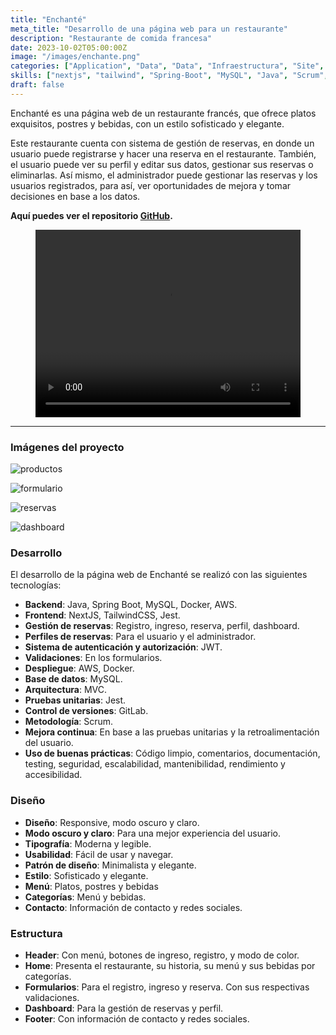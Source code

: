 ```yaml
---
title: "Enchanté"
meta_title: "Desarrollo de una página web para un restaurante"
description: "Restaurante de comida francesa"
date: 2023-10-02T05:00:00Z
image: "/images/enchante.png"
categories: ["Application", "Data", "Data", "Infraestructura", "Site", "Web Design"]
skills: ["nextjs", "tailwind", "Spring-Boot", "MySQL", "Java", "Scrum","Node", "Docker", "AWS", "Jest"]
draft: false
---
```

Enchanté es una página web de un restaurante francés, que ofrece platos exquisitos, postres y bebidas, con un estilo sofisticado y elegante.

Este restaurante cuenta con sistema de gestión de reservas, en donde un usuario puede registrarse y hacer una reserva en el restaurante. También, el usuario puede ver su perfil y editar sus datos, gestionar sus reservas o eliminarlas. Así mismo, el administrador puede gestionar las reservas y los usuarios registrados, para así, ver oportunidades de mejora y tomar decisiones en base a los datos.

**Aquí puedes ver el repositorio [GitHub](https://github.com/DaisyDewD/Echante).**

<div style={{ display: 'flex', marginBottom: '20px' }}>
  <div style={{ flex: 1, marginRight: '20px' }}>
    <figure>
        <video
            controls
            width="100%"
            height="300"
            style={{ width: '100%', marginTop: '20px' }}
        >
        <source src="/videos/enchante.mp4" type="video/mp4" />
      </video>
    </figure>
  </div>
</div>

---

### Imágenes del proyecto

<Tabs>

<Tab name="Productos">

![productos](/images/enchante-1.png)
</Tab>

<Tab name="Formulario">

![formulario](/images/enchante-2.png)
</Tab>

<Tab name="Reservas">

![reservas](/images/enchante-3.png)

</Tab>

<Tab name="Gestión de reservas y perfil">

![dashboard](/images/enchante-4.png)

</Tab>

</Tabs>

### Desarrollo
El desarrollo de la página web de Enchanté se realizó con las siguientes tecnologías:

* **Backend**: Java, Spring Boot, MySQL, Docker, AWS.
* **Frontend**: NextJS, TailwindCSS, Jest.
* **Gestión de reservas**: Registro, ingreso, reserva, perfil, dashboard.
* **Perfiles de reservas**: Para el usuario y el administrador.
* **Sistema de autenticación y autorización**: JWT.
* **Validaciones**: En los formularios.
* **Despliegue**: AWS, Docker.
* **Base de datos**: MySQL.
* **Arquitectura**: MVC.
* **Pruebas unitarias**: Jest.
* **Control de versiones**: GitLab.
* **Metodología**: Scrum.
* **Mejora continua**: En base a las pruebas unitarias y la retroalimentación del usuario.
* **Uso de buenas prácticas**: Código limpio, comentarios, documentación, testing, seguridad, escalabilidad, mantenibilidad, rendimiento y accesibilidad.


### Diseño

* **Diseño**: Responsive, modo oscuro y claro.
* **Modo oscuro y claro**: Para una mejor experiencia del usuario.
* **Tipografía**: Moderna y legible.
* **Usabilidad**: Fácil de usar y navegar.
* **Patrón de diseño**: Minimalista y elegante.
* **Estilo**: Sofisticado y elegante.
* **Menú**: Platos, postres y bebidas
* **Categorías**: Menú y bebidas.
* **Contacto**: Información de contacto y redes sociales.

### Estructura

* **Header**: Con menú, botones de ingreso, registro, y modo de color.
* **Home**: Presenta el restaurante, su historia, su menú y sus bebidas por categorías.
* **Formularios**: Para el registro, ingreso y reserva. Con sus respectivas validaciones.
* **Dashboard**: Para la gestión de reservas y perfil.
* **Footer**: Con información de contacto y redes sociales.


